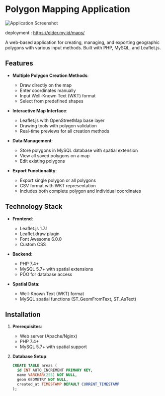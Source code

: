 # Polygon Mapping Application

![Application Screenshot](![image](https://github.com/user-attachments/assets/773e19cd-0e18-4d71-9e28-c8a4363c7361)
)

deployment : https://elder.my.id/maps/

A web-based application for creating, managing, and exporting geographic polygons with various input methods. Built with PHP, MySQL, and Leaflet.js.

## Features

- **Multiple Polygon Creation Methods**:
  - Draw directly on the map
  - Enter coordinates manually
  - Input Well-Known Text (WKT) format
  - Select from predefined shapes

- **Interactive Map Interface**:
  - Leaflet.js with OpenStreetMap base layer
  - Drawing tools with polygon validation
  - Real-time previews for all creation methods

- **Data Management**:
  - Store polygons in MySQL database with spatial extension
  - View all saved polygons on a map
  - Edit existing polygons

- **Export Functionality**:
  - Export single polygon or all polygons
  - CSV format with WKT representation
  - Includes both complete polygon and individual coordinates

## Technology Stack

- **Frontend**:
  - Leaflet.js 1.7.1
  - Leaflet.draw plugin
  - Font Awesome 6.0.0
  - Custom CSS

- **Backend**:
  - PHP 7.4+
  - MySQL 5.7+ with spatial extensions
  - PDO for database access

- **Spatial Data**:
  - Well-Known Text (WKT) format
  - MySQL spatial functions (ST_GeomFromText, ST_AsText)

## Installation

1. **Prerequisites**:
   - Web server (Apache/Nginx)
   - PHP 7.4+
   - MySQL 5.7+ with spatial support

2. **Database Setup**:
   ```sql
   CREATE TABLE areas (
     id INT AUTO_INCREMENT PRIMARY KEY,
     name VARCHAR(255) NOT NULL,
     geom GEOMETRY NOT NULL,
     created_at TIMESTAMP DEFAULT CURRENT_TIMESTAMP
   );
